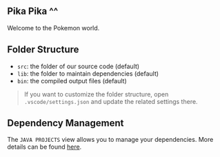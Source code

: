 ## Pika Pika ^^

Welcome to the Pokemon world.

## Folder Structure

- `src`: the folder of our source code (default)
- `lib`: the folder to maintain dependencies (default)
- `bin`: the compiled output files (default)

> If you want to customize the folder structure, open `.vscode/settings.json` and update the related settings there.

## Dependency Management

The `JAVA PROJECTS` view allows you to manage your dependencies. More details can be found [here](https://github.com/microsoft/vscode-java-dependency#manage-dependencies).
